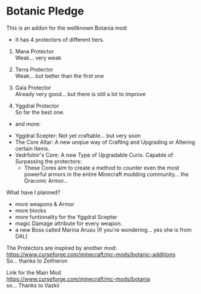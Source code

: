 # Botanic Pledge

This is an addon for the wellknown Botania mod:

- It has 4 protectors of different tiers.

1. Mana Protector  
   Weak... very weak

2. Terra Protector  
   Weak... but better than the first one

3. Gaia Protector  
   Already very good... but there is still a lot to improve

4. Yggdral Protector  
   So far the best one.

- and more:

+ Yggdral Scepter: Not yet craftable... but very soon
+ The Core Altar: A new unqiue way of Crafting and Upgrading or Altering certain Items.
+ Vedrfolnir's Core: A new Type of Upgradable Curio. Capable of Surpassing the protectors:
    - These Cores aim to create a method to counter even the most powerful armors in the entire Minecraft modding community... the Draconic Armor...

What have I planned?

- more weapons & Armor
- more blocks
- more funtionality for the Yggdral Scepter
- magic Damage attribute for every weapon.
- a new Boss called Marina Arusu (If you're wondering... yes she is from DAL)

The Protectors are inspired by another mod:  
https://www.curseforge.com/minecraft/mc-mods/botanic-additions  
So... thanks to Zeitheron

Link for the Main Mod  
https://www.curseforge.com/minecraft/mc-mods/botania  
so... Thanks to Vazkii
